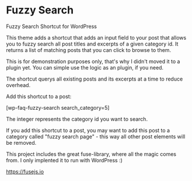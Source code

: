 # Fuzzy Search
Fuzzy Search Shortcut for WordPress

This theme adds a shortcut that adds an input field to your post that allows you to fuzzy search all post titles and excerpts of a given category id. It returns a list of matching posts that you can click to browse to them.

This is for demonstration purposes only, that's why I didn't moved it to a plugin yet. You can simple use the logic as an plugin, if you need. 

The shortcut querys all existing posts and its excerpts at a time to reduce overhead. 

Add this shortcut to a post: 

[wp-faq-fuzzy-search search_category=5]

The integer represents the category id you want to search. 

If you add this shortcut to a post, you may want to add this post to a category called "fuzzy search page" - this way all other post elements will be removed. 

This project includes the great fuse-library, where all the magic comes from. I only implented it to run with WordPress :)

https://fusejs.io